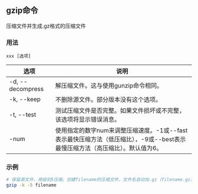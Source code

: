 ## gzip命令
压缩文件并生成.gz格式的压缩文件

### 用法
```
xxx [选项]
```

| 选项 | 说明
| --- | ---
| -d, --decompress | 解压缩文件。这与使用gunzip命令相同。
| -k, --keep | 不删除源文件。部分版本没有这个选项。
| -t, --test | 测试压缩文件是否完整。如果文件损坏或不完整，该选项将显示错误消息。
| -num | 使用指定的数字num来调整压缩速度。-1或--fast表示最快压缩方法（低压缩比），-9或--best表示最慢压缩方法（高压缩比）。默认值为6。

### 示例
```sh
# 保留源文件，用级别5压缩，创建filename的压缩文件，文件名自动加.gz（filename.gz）
gzip -k -5 filename


```

